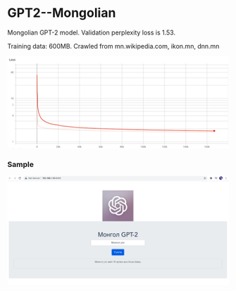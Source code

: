 # GPT2--Mongolian

Mongolian GPT-2 model. Validation perplexity loss is 1.53. 

Training data: 600MB. Crawled from mn.wikipedia.com, ikon.mn, dnn.mn

![alt text](https://github.com/telmuun-e/GPT2--Mongolian/blob/main/data/ppl_loss.png?raw=true)

### Sample
![alt text](https://github.com/telmuun-e/GPT2--Mongolian/blob/main/data/sample_front.png?raw=true)
